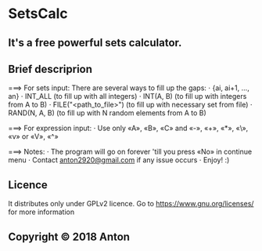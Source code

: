 # SetsCalc 
## It's a free powerful sets calculator. 

## Brief descriprion
===> For sets input: 
	There are several ways to fill up the gaps:
	⋅ {ai, ai+1, ..., an}
	⋅ INT_ALL (to fill up with all integers)
	⋅ INT(A, B) (to fill up with integers from A to B)
	⋅ FILE("<path_to_file>") (to fill up with necessary set from file)
	⋅ RAND(N, A, B) (to fill up with N random elements from A to B)

===> For expression input:
	⋅ Use only «A», «B», «C» and «-», «+», «*», «\», «v» or «V», «^»

===> Notes:
	⋅ The program will go on forever 'till you press «No» in continue menu
	⋅ Contact anton2920@gmail.com if any issue occurs
	⋅ Enjoy! :)

## Licence
It distributes only under GPLv2 licence. Go to https://www.gnu.org/licenses/ for more information

## Copyright © 2018 Anton
